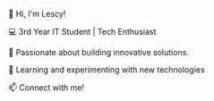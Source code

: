 👋 Hi, I'm Lescy!

💻 3rd Year IT Student | Tech Enthusiast

🚀 Passionate about building innovative solutions.

🌱 Learning and experimenting with new technologies

📫 Connect with me!
<!---https://github.com/Shindawn/Shindawn/tree/main
Shindawn/Shindawn is a ✨ special ✨ repository because its `README.md` (this file) appears on your GitHub profile.
You can click the Preview link to take a look at your changes.
--->
